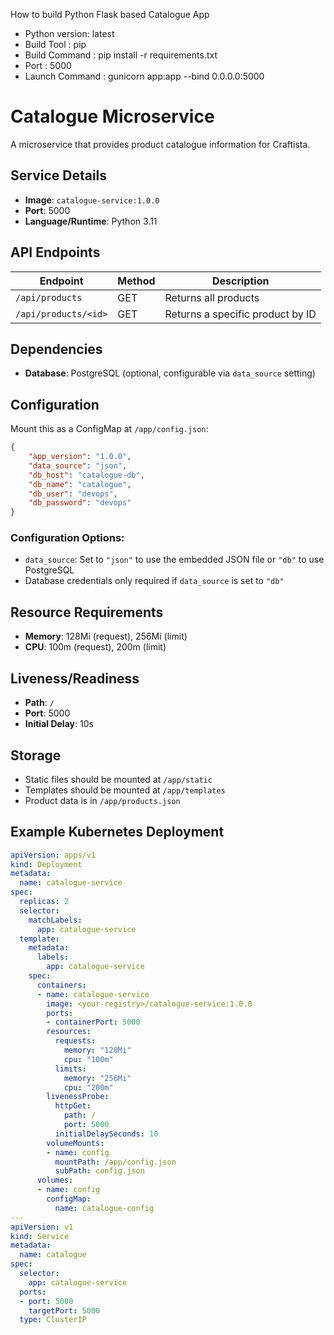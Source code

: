 How to build Python Flask based Catalogue App

  * Python version: latest
  * Build Tool : pip
  * Build Command : pip install -r requirements.txt
  * Port : 5000
  * Launch Command : gunicorn app:app --bind 0.0.0.0:5000  


# Catalogue Microservice

A microservice that provides product catalogue information for Craftista.

## Service Details

- **Image**: `catalogue-service:1.0.0`
- **Port**: 5000
- **Language/Runtime**: Python 3.11

## API Endpoints

| Endpoint | Method | Description |
|----------|--------|-------------|
| `/api/products` | GET | Returns all products |
| `/api/products/<id>` | GET | Returns a specific product by ID |

## Dependencies

- **Database**: PostgreSQL (optional, configurable via `data_source` setting)

## Configuration

Mount this as a ConfigMap at `/app/config.json`:

```json
{
    "app_version": "1.0.0",
    "data_source": "json",
    "db_host": "catalogue-db", 
    "db_name": "catalogue",
    "db_user": "devops",
    "db_password": "devops"
}
```

### Configuration Options:
- `data_source`: Set to `"json"` to use the embedded JSON file or `"db"` to use PostgreSQL
- Database credentials only required if `data_source` is set to `"db"`

## Resource Requirements

- **Memory**: 128Mi (request), 256Mi (limit)
- **CPU**: 100m (request), 200m (limit)

## Liveness/Readiness

- **Path**: `/`
- **Port**: 5000
- **Initial Delay**: 10s

## Storage

- Static files should be mounted at `/app/static`
- Templates should be mounted at `/app/templates`
- Product data is in `/app/products.json`

## Example Kubernetes Deployment

```yaml
apiVersion: apps/v1
kind: Deployment
metadata:
  name: catalogue-service
spec:
  replicas: 2
  selector:
    matchLabels:
      app: catalogue-service
  template:
    metadata:
      labels:
        app: catalogue-service
    spec:
      containers:
      - name: catalogue-service
        image: <your-registry>/catalogue-service:1.0.0
        ports:
        - containerPort: 5000
        resources:
          requests:
            memory: "128Mi"
            cpu: "100m"
          limits:
            memory: "256Mi"
            cpu: "200m"
        livenessProbe:
          httpGet:
            path: /
            port: 5000
          initialDelaySeconds: 10
        volumeMounts:
        - name: config
          mountPath: /app/config.json
          subPath: config.json
      volumes:
      - name: config
        configMap:
          name: catalogue-config
---
apiVersion: v1
kind: Service
metadata:
  name: catalogue
spec:
  selector:
    app: catalogue-service
  ports:
  - port: 5000
    targetPort: 5000
  type: ClusterIP
```